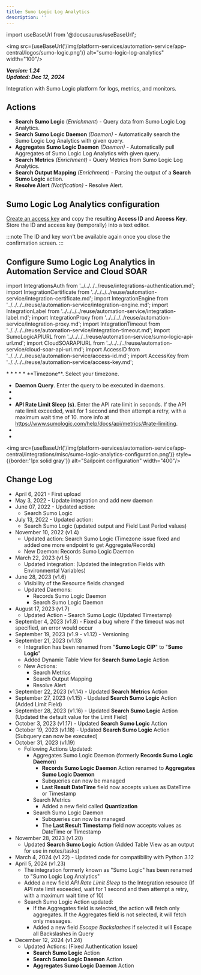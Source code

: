 ```yaml
---
title: Sumo Logic Log Analytics
description: ''
---
```


import useBaseUrl from '@docusaurus/useBaseUrl';

<img src={useBaseUrl('/img/platform-services/automation-service/app-central/logos/sumo-logic.png')} alt="sumo-logic-log-analytics" width="100"/>

***Version: 1.24  
Updated: Dec 12, 2024***

Integration with Sumo Logic platform for logs, metrics, and monitors.

## Actions

* **Search Sumo Logic** (*Enrichment*) - Query data from Sumo Logic Log Analytics.
* **Search Sumo Logic Daemon** *(Daemon)* - Automatically search the Sumo Logic Log Analytics with given query.
* **Aggregates Sumo Logic Daemon** *(Daemon)* - Automatically pull Aggregates of Sumo Logic Log Analytics with given query.
* **Search Metrics** *(Enrichment)* - Query Metrics from Sumo Logic Log Analytics.
* **Search Output Mapping** *(Enrichment)* - Parsing the output of a **Search Sumo Logic** action.
* **Resolve Alert** *(Notification)* - Resolve Alert.

## Sumo Logic Log Analytics configuration

[Create an access key](/docs/manage/security/access-keys/#create-an-access-key) and copy the resulting **Access ID** and **Access Key**. Store the ID and access key (temporally) into a text editor.

:::note
The ID and key won't be available again once you close the confirmation screen.
:::

## Configure Sumo Logic Log Analytics in Automation Service and Cloud SOAR

import IntegrationsAuth from '../../../../reuse/integrations-authentication.md';
import IntegrationCertificate from '../../../../reuse/automation-service/integration-certificate.md';
import IntegrationEngine from '../../../../reuse/automation-service/integration-engine.md';
import IntegrationLabel from '../../../../reuse/automation-service/integration-label.md';
import IntegrationProxy from '../../../../reuse/automation-service/integration-proxy.md';
import IntegrationTimeout from '../../../../reuse/automation-service/integration-timeout.md';
import SumoLogicAPIURL from '../../../../reuse/automation-service/sumo-logic-api-url.md';
import CloudSOARAPIURL from '../../../../reuse/automation-service/cloud-soar-api-url.md';
import AccessID from '../../../../reuse/automation-service/access-id.md';
import AccessKey from '../../../../reuse/automation-service/access-key.md';

<IntegrationsAuth/>
* <IntegrationLabel/>
* <SumoLogicAPIURL/>
* <AccessID/>
* <AccessKey/>
* **Timezone**. Select your timezone.

* **Daemon Query**. Enter the query to be executed in daemons.
* <IntegrationTimeout/>
* <IntegrationCertificate/>
* **API Rate Limit Sleep (s)**. Enter the API rate limit in seconds. If the API rate limit exceeded, wait for 1 second and then attempt a retry, with a maximum wait time of 10. more info at https://www.sumologic.com/help/docs/api/metrics/#rate-limiting.
* <IntegrationEngine/>
* <IntegrationProxy/>

<img src={useBaseUrl('/img/platform-services/automation-service/app-central/integrations/misc/sumo-logic-analytics-configuration.png')} style={{border:'1px solid gray'}} alt="Sailpoint configuration" width="400"/>

## Change Log

* April 6, 2021 - First upload
* May 3, 2022 - Update integration and add new daemon
* June 07, 2022 - Updated action:
    + Search Sumo Logic
* July 13, 2022 - Updated action:
    + Search Sumo Logic (updated output and Field Last Period values)
* November 10, 2022 (v1.4)
    + Updated action: Search Sumo Logic (Timezone issue fixed and added one more endpoint to get Aggregate/Records)
    + New Daemon: Records Sumo Logic Daemon
* March 22, 2023 (v1.5)
    + Updated integration: (Updated the integration Fields with Environmental Variables)
* June 28, 2023 (v1.6)
    + Visibility of the Resource fields changed
    + Updated Daemons:
        - Records Sumo Logic Daemon
        - Search Sumo Logic Daemon
* August 17, 2023 (v1.7)
    + Updated Action - Search Sumo Logic (Updated Timestamp)
* September 4, 2023 (v1.8) - Fixed a bug where if the timeout was not specified, an error would occur
* September 19, 2023 (v1.9 - v1.12) - Versioning
* September 21, 2023 (v1.13)
    + Integration has been renamed from "**Sumo Logic CIP**" to "**Sumo Logic**"
    + Added Dynamic Table View for **Search Sumo Logic** Action
    + New Actions:
        - Search Metrics
        - Search Output Mapping
        - Resolve Alert
* September 22, 2023 (v1.14) - Updated **Search Metrics** Action
* September 27, 2023 (v1.15) - Updated **Search Sumo Logic** Action (Added Limit Field)
* September 28, 2023 (v1.16) - Updated **Search Sumo Logic** Action (Updated the default value for the Limit Field)
* October 3, 2023 (v1.17) - Updated **Search Sumo Logic** Action
* October 19, 2023 (v1.18) - Updated **Search Sumo Logic** Action (Subquery can now be executed)
* October 31, 2023 (v1.19)
    + Following Actions Updated:
        - Aggregates Sumo Logic Daemon (formerly **Records Sumo Logic Daemon**)
            * **Records Sumo Logic Daemon** Action renamed to **Aggregates Sumo Logic Daemon**
            * Subqueries can now be managed
            * **Last Result DateTime** field now accepts values as DateTime or Timestamp
        - Search Metrics
            * Added a new field called **Quantization**
        - Search Sumo Logic Daemon
            * Subqueries can now be managed
            * The **Last Result Timestamp** field now accepts values as DateTime or Timestamp
* November 28, 2023 (v1.20)
    + Updated **Search Sumo Logic** Action (Added Table View as an output for use in notes/tasks)
* March 4, 2024 (v1.22) - Updated code for compatibility with Python 3.12
* April 5, 2024 (v1.23)
    + The integration formerly known as "Sumo Logic" has been renamed to "Sumo Logic Log Analytics"
    + Added a new field *API Rate Limit Sleep* to the Integration resource (If API rate limit exceeded, wait for 1 second and then attempt a retry, with a maximum wait time of 10)
    + Search Sumo Logic Action updated:
        - If the Aggregates field is selected, the action will fetch only aggregates. If the Aggregates field is not selected, it will fetch only messages.
        - Added a new field *Escape Backslashes* if selected it will Escape all Backslashes in Query
* December 12, 2024 (v1.24)
    + Updated Actions: (Fixed Authentication Issue)
      + **Search Sumo Logic** Action
      + **Search Sumo Logic Daemon** Action
      + **Aggregates Sumo Logic Daemon** Action
